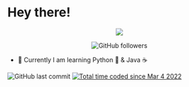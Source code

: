 # Hey there!

<p align="center">
 <img src="https://readme-typing-svg.herokuapp.com?size=24&color=3442D9&center=true&lines=Hallo;Bonjour;Hello;hej">
</p>

<p align="center">
 <img alt="GitHub followers" src="https://img.shields.io/github/followers/butterkeks1000?color=954c9b&label=Follower&logo=Github&style=for-the-badge">
</p>

- 🌱 Currently I am learning Python 🐍 & Java ☕

<img alt="GitHub last commit" src="https://img.shields.io/github/last-commit/butterkeks1000/butterkeks1000?style=for-the-badge">
<a href="https://wakatime.com/@45a1e9ab-a802-4a11-8ccf-884ecd71bd9b"><img src="https://wakatime.com/badge/user/45a1e9ab-a802-4a11-8ccf-884ecd71bd9b.svg" alt="Total time coded since Mar 4 2022" /></a>
